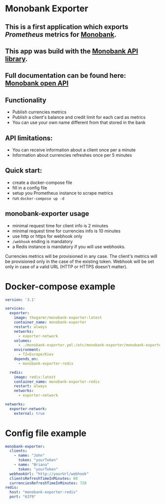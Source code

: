 # Monobank Exporter
## This is a first application which exports _Prometheus_ metrics for [Monobank](https://www.monobank.ua).
## This app was build with the [Monobank API library](https://github.com/maisak/monobank-api).
## Full documentation can be found here: [Monobank open API](https://api.monobank.ua/docs/)
## Functionality
* Publish currencies metrics
* Publish a client's balance and credit limit for each card as metrics
* You can use your own name different from that stored in the bank

## API limitations:
  * You can receive information about a client once per a minute
  * Information about currencies refreshes once per 5 minutes

## Quick start:
  * create a docker-compose file
  * fill in a config file
  * setup you Prometheus instance to scrape metrics
  * run `docker-compose up -d`

## monobank-exporter usage
  * minimal request time for client info is 2 minutes
  * minimal request time for currencies info is 10 minutes
  * use http or https for webhook only
  * `/webhook` ending is mandatory
  * a Redis instance is mandatory if you will use webhooks.

Currencies metrics will be provisioned in any case.
The client's metrics will be provisioned only in the case of the existing token.
Webhook will be set only in case of a valid URL (HTTP or HTTPS doesn't matter).

# Docker-compose example
```yaml
version: '3.1'

services:
  exporter:
    image: thegarmr/monobank-exporter:latest
    container_name: monobank-exporter
    restart: always
    networks:
      - exporter-network
    volumes:
      - ./monobank-exporter.yml:/etc/monobank-exporter/monobank-exporter.yml
    environment:
      - TZ=Europe/Kiev
    depends_on:
      - monobank-exporter-redis

  redis:
    image: redis:latest
    container_name: monobank-exporter-redis
    restart: always
    networks:
      - exporter-network

networks:
  exporter-network:
    external: true
```

# Config file example
```yaml
monobank-exporter:
  clients:
    - name: "John"
      token: "yourToken"
    - name: "Briana"
      token: "yourToken"
  webhookUrl: "http://yourUrl/webhook"
  clientsRefreshTimeInMinutes: 60
  currenciesRefreshTimeInMinutes: 720
redis:
  host: "monobank-exporter-redis"
  port: "6379"

```